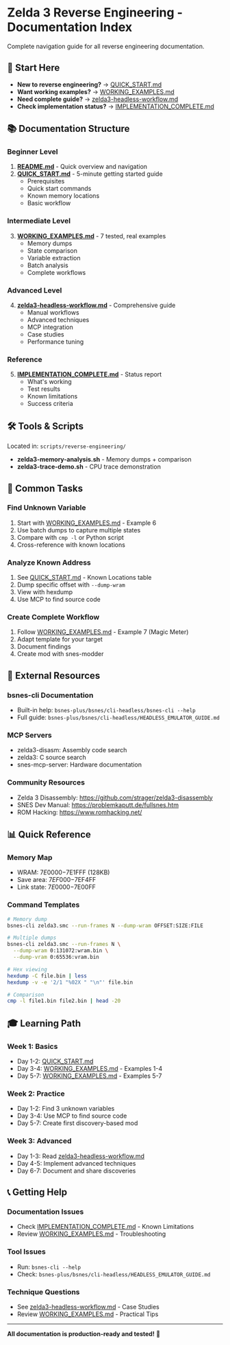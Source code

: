 # Zelda 3 Reverse Engineering - Documentation Index

Complete navigation guide for all reverse engineering documentation.

## 🚀 Start Here

- **New to reverse engineering?** → [QUICK_START.md](./QUICK_START.md)
- **Want working examples?** → [WORKING_EXAMPLES.md](./WORKING_EXAMPLES.md)
- **Need complete guide?** → [zelda3-headless-workflow.md](./zelda3-headless-workflow.md)
- **Check implementation status?** → [IMPLEMENTATION_COMPLETE.md](./IMPLEMENTATION_COMPLETE.md)

## 📚 Documentation Structure

### Beginner Level
1. **[README.md](./README.md)** - Quick overview and navigation
2. **[QUICK_START.md](./QUICK_START.md)** - 5-minute getting started guide
   - Prerequisites
   - Quick start commands
   - Known memory locations
   - Basic workflow

### Intermediate Level
3. **[WORKING_EXAMPLES.md](./WORKING_EXAMPLES.md)** - 7 tested, real examples
   - Memory dumps
   - State comparison
   - Variable extraction
   - Batch analysis
   - Complete workflows

### Advanced Level
4. **[zelda3-headless-workflow.md](./zelda3-headless-workflow.md)** - Comprehensive guide
   - Manual workflows
   - Advanced techniques
   - MCP integration
   - Case studies
   - Performance tuning

### Reference
5. **[IMPLEMENTATION_COMPLETE.md](./IMPLEMENTATION_COMPLETE.md)** - Status report
   - What's working
   - Test results
   - Known limitations
   - Success criteria

## 🛠️ Tools & Scripts

Located in: `scripts/reverse-engineering/`

- **zelda3-memory-analysis.sh** - Memory dumps + comparison
- **zelda3-trace-demo.sh** - CPU trace demonstration

## 🎯 Common Tasks

### Find Unknown Variable
1. Start with [WORKING_EXAMPLES.md](./WORKING_EXAMPLES.md) - Example 6
2. Use batch dumps to capture multiple states
3. Compare with `cmp -l` or Python script
4. Cross-reference with known locations

### Analyze Known Address
1. See [QUICK_START.md](./QUICK_START.md) - Known Locations table
2. Dump specific offset with `--dump-wram`
3. View with hexdump
4. Use MCP to find source code

### Create Complete Workflow
1. Follow [WORKING_EXAMPLES.md](./WORKING_EXAMPLES.md) - Example 7 (Magic Meter)
2. Adapt template for your target
3. Document findings
4. Create mod with snes-modder

## 🔗 External Resources

### bsnes-cli Documentation
- Built-in help: `bsnes-plus/bsnes/cli-headless/bsnes-cli --help`
- Full guide: `bsnes-plus/bsnes/cli-headless/HEADLESS_EMULATOR_GUIDE.md`

### MCP Servers
- zelda3-disasm: Assembly code search
- zelda3: C source search
- snes-mcp-server: Hardware documentation

### Community Resources
- Zelda 3 Disassembly: https://github.com/strager/zelda3-disassembly
- SNES Dev Manual: https://problemkaputt.de/fullsnes.htm
- ROM Hacking: https://www.romhacking.net/

## 📊 Quick Reference

### Memory Map
- WRAM: $7E0000-$7E1FFF (128KB)
- Save area: $7EF000-$7EF4FF
- Link state: $7E0000-$7E00FF

### Command Templates
```bash
# Memory dump
bsnes-cli zelda3.smc --run-frames N --dump-wram OFFSET:SIZE:FILE

# Multiple dumps
bsnes-cli zelda3.smc --run-frames N \
  --dump-wram 0:131072:wram.bin \
  --dump-vram 0:65536:vram.bin

# Hex viewing
hexdump -C file.bin | less
hexdump -v -e '2/1 "%02X " "\n"' file.bin

# Comparison
cmp -l file1.bin file2.bin | head -20
```

## 🎓 Learning Path

### Week 1: Basics
- Day 1-2: [QUICK_START.md](./QUICK_START.md)
- Day 3-4: [WORKING_EXAMPLES.md](./WORKING_EXAMPLES.md) - Examples 1-4
- Day 5-7: [WORKING_EXAMPLES.md](./WORKING_EXAMPLES.md) - Examples 5-7

### Week 2: Practice
- Day 1-2: Find 3 unknown variables
- Day 3-4: Use MCP to find source code
- Day 5-7: Create first discovery-based mod

### Week 3: Advanced
- Day 1-3: Read [zelda3-headless-workflow.md](./zelda3-headless-workflow.md)
- Day 4-5: Implement advanced techniques
- Day 6-7: Document and share discoveries

## 📞 Getting Help

### Documentation Issues
- Check [IMPLEMENTATION_COMPLETE.md](./IMPLEMENTATION_COMPLETE.md) - Known Limitations
- Review [WORKING_EXAMPLES.md](./WORKING_EXAMPLES.md) - Troubleshooting

### Tool Issues
- Run: `bsnes-cli --help`
- Check: `bsnes-plus/bsnes/cli-headless/HEADLESS_EMULATOR_GUIDE.md`

### Technique Questions
- See [zelda3-headless-workflow.md](./zelda3-headless-workflow.md) - Case Studies
- Review [WORKING_EXAMPLES.md](./WORKING_EXAMPLES.md) - Practical Tips

---

**All documentation is production-ready and tested!** 🚀
